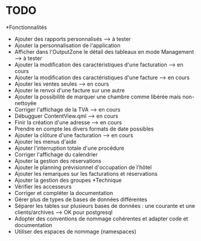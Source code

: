 TODO
=====
*Fonctionnalités
- Ajouter des rapports personnalisés --> à tester
- Ajouter la personnalisation de l'application
- Afficher dans l'OutputZone le détail des tableaux en mode Management --> à tester
- Ajouter la modification des caractéristiques d'une facturation --> en cours
- Ajouter la modification des caractéristiques d'une facture --> en cours
- Ajouter les ventes seules --> en cours
- Ajouter le renvoi d'une facture sur une autre
- Ajouter la possibilité de marquer une chambre comme libérée mais non-nettoyée
- Corriger l'affichage de la TVA --> en cours
- Débugguer ContentView.qml --> en cours
- Finir la création d'une adresse --> en cours
- Prendre en compte les divers formats de date possibles
- Ajouter la clôture d'une facturation --> en cours
- Ajouter les menus d'aide
- Ajouter l'interruption totale d'une procédure
- Corriger l'affichage du calendrier
- Ajouter la gestion des réservations
- Ajouter le planning prévisionnel d'occupation de l'hôtel
- Ajouter les remarques sur les facturations et réservations
- Ajouter la gestion des groupes
*Technique
- Vérifier les accesseurs
- Corriger et compléter la documentation
- Gérer plus de types de bases de données différentes
- Séparer les tables sur plusieurs bases de données : une courante et une clients/archives --> OK pour postgresql
- Adopter des conventions de nommage cohérentes et adapter code et documentation
- Utiliser des espaces de nommage (namespaces)
